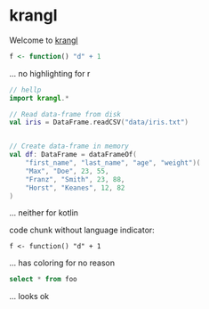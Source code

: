 # krangl

Welcome to [krangl](https://github.com/holgerbrandl/krangl)

```r
f <- function() "d" + 1
```
... no highlighting for r

```kotlin
// hellp
import krangl.*

// Read data-frame from disk
val iris = DataFrame.readCSV("data/iris.txt")


// Create data-frame in memory
val df: DataFrame = dataFrameOf(
    "first_name", "last_name", "age", "weight")(
    "Max", "Doe", 23, 55,
    "Franz", "Smith", 23, 88,
    "Horst", "Keanes", 12, 82
)
```
... neither for kotlin



code chunk without language indicator:
```
f <- function() "d" + 1
```

... has coloring for no reason


```sql
select * from foo
```
... looks ok